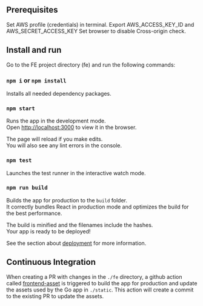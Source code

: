 ## Prerequisites

Set AWS profile (credentials) in terminal. Export AWS_ACCESS_KEY_ID and AWS_SECRET_ACCESS_KEY
Set browser to disable Cross-origin check.

## Install and run

Go to the FE project directory (fe) and run the following commands:

### `npm i` or `npm install`

Installs all needed dependency packages.

### `npm start`

Runs the app in the development mode.\
Open [http://localhost:3000](http://localhost:3000) to view it in the browser.

The page will reload if you make edits.\
You will also see any lint errors in the console.

### `npm test`

Launches the test runner in the interactive watch mode.

### `npm run build`

Builds the app for production to the `build` folder.\
It correctly bundles React in production mode and optimizes the build for the best performance.

The build is minified and the filenames include the hashes.\
Your app is ready to be deployed!

See the section about [deployment](https://facebook.github.io/create-react-app/docs/deployment) for more information.

## Continuous Integration

When creating a PR with changes in the `./fe` directory, a github action called [frontend-asset](/.github/workflows/frontend-asset.yml) is triggered to build the app for production and update the assets used by the Go app in `./static`. This action will create a commit to the existing PR to update the assets.
